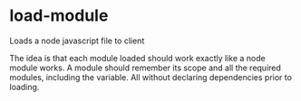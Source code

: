 # load-module
Loads a node javascript file to client

The idea is that each module loaded should work exactly like a node module works.
A module should remember its scope and all the required modules, including the
variable. All without declaring dependencies prior to loading.
